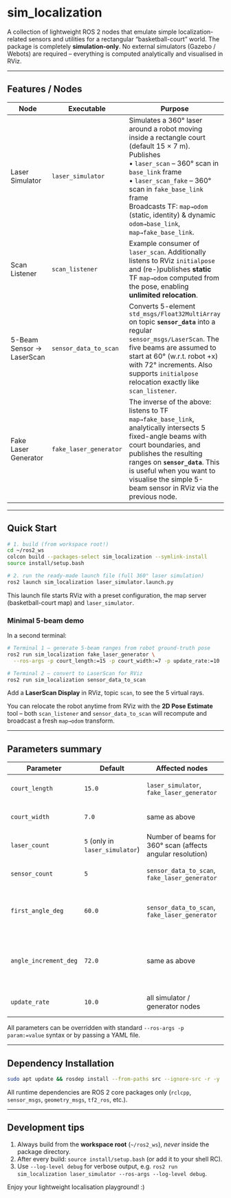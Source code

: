 # sim_localization

A collection of lightweight ROS 2 nodes that emulate simple localization-related sensors and utilities for a rectangular “basketball-court” world. The package is completely **simulation-only**. No external simulators (Gazebo / Webots) are required – everything is computed analytically and visualised in RViz.

---
## Features / Nodes

| Node | Executable | Purpose |
|------|------------|---------|
| Laser Simulator | `laser_simulator` | Simulates a 360° laser around a robot moving inside a rectangle court (default 15 × 7 m). Publishes <br/>• `laser_scan` – 360° scan in `base_link` frame <br/>• `laser_scan_fake` – 360° scan in `fake_base_link` frame <br/>Broadcasts TF: `map→odom` (static, identity) &amp; dynamic `odom→base_link`, `map→fake_base_link`. |
| Scan Listener | `scan_listener` | Example consumer of `laser_scan`. Additionally listens to RViz `initialpose` and (re-)publishes **static** TF `map→odom` computed from the pose, enabling **unlimited relocation**. |
| 5-Beam Sensor → LaserScan | `sensor_data_to_scan` | Converts 5-element `std_msgs/Float32MultiArray` on topic **`sensor_data`** into a regular `sensor_msgs/LaserScan`. The five beams are assumed to start at 60° (w.r.t. robot +x) with 72° increments. Also supports `initialpose` relocation exactly like `scan_listener`. |
| Fake Laser Generator | `fake_laser_generator` | The inverse of the above: listens to TF `map→fake_base_link`, analytically intersects 5 fixed-angle beams with court boundaries, and publishes the resulting ranges on **`sensor_data`**.  This is useful when you want to visualise the simple 5-beam sensor in RViz via the previous node. |

---
## Quick Start

```bash
# 1. build (from workspace root!)
cd ~/ros2_ws
colcon build --packages-select sim_localization --symlink-install
source install/setup.bash

# 2. run the ready-made launch file (full 360° laser simulation)
ros2 launch sim_localization laser_simulator.launch.py
```

This launch file starts RViz with a preset configuration, the map server (basketball-court map) and `laser_simulator`.

### Minimal 5-beam demo

In a second terminal:
```bash
# Terminal 1 – generate 5-beam ranges from robot ground-truth pose
ros2 run sim_localization fake_laser_generator \
  --ros-args -p court_length:=15 -p court_width:=7 -p update_rate:=10

# Terminal 2 – convert to LaserScan for RViz
ros2 run sim_localization sensor_data_to_scan
```
Add a **LaserScan Display** in RViz, topic `scan`, to see the 5 virtual rays.

You can relocate the robot anytime from RViz with the **2D Pose Estimate** tool – both `scan_listener` and `sensor_data_to_scan` will recompute and broadcast a fresh `map→odom` transform.

---
## Parameters summary

| Parameter | Default | Affected nodes | Description |
|-----------|---------|----------------|-------------|
| `court_length` | `15.0` | `laser_simulator`, `fake_laser_generator` | Court X dimension in metres |
| `court_width`  | `7.0`  | same as above | Court Y dimension in metres |
| `laser_count`  | `5` (only in `laser_simulator`) | Number of beams for 360° scan (affects angular resolution) |
| `sensor_count` | `5` | `sensor_data_to_scan`, `fake_laser_generator` | Number of fixed beams |
| `first_angle_deg` | `60.0` |  `sensor_data_to_scan`, `fake_laser_generator` | Angle of the first fixed beam wrt robot +x |
| `angle_increment_deg` | `72.0` | same as above | Angular separation between adjacent fixed beams |
| `update_rate` | `10.0` | all simulator / generator nodes | Publishing frequency in Hz |

All parameters can be overridden with standard `--ros-args -p param:=value` syntax or by passing a YAML file.

---
## Dependency Installation

```bash
sudo apt update && rosdep install --from-paths src --ignore-src -r -y
```
All runtime dependencies are ROS 2 core packages only (`rclcpp`, `sensor_msgs`, `geometry_msgs`, `tf2_ros`, etc.).

---
## Development tips

1. Always build from the **workspace root** (`~/ros2_ws`), _never_ inside the package directory.
2. After every build: `source install/setup.bash` (or add it to your shell RC).
3. Use `--log-level debug` for verbose output, e.g. `ros2 run sim_localization laser_simulator --ros-args --log-level debug`.

Enjoy your lightweight localisation playground! :) 